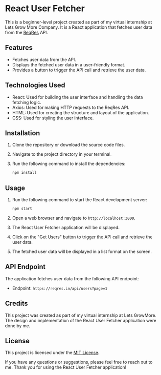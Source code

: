 # React User Fetcher

This is a beginner-level project created as part of my virtual internship at Lets Grow More Company. It is a React application that fetches user data from the [ReqRes](https://reqres.in/) API.

## Features

- Fetches user data from the API.
- Displays the fetched user data in a user-friendly format.
- Provides a button to trigger the API call and retrieve the user data.

## Technologies Used

- React: Used for building the user interface and handling the data fetching logic.
- Axios: Used for making HTTP requests to the ReqRes API.
- HTML: Used for creating the structure and layout of the application.
- CSS: Used for styling the user interface.

## Installation

1. Clone the repository or download the source code files.
2. Navigate to the project directory in your terminal.
3. Run the following command to install the dependencies:

   ```bash
   npm install
   ```

## Usage

1. Run the following command to start the React development server:

   ```bash
   npm start
   ```

2. Open a web browser and navigate to `http://localhost:3000`.
3. The React User Fetcher application will be displayed.
4. Click on the "Get Users" button to trigger the API call and retrieve the user data.
5. The fetched user data will be displayed in a list format on the screen.

## API Endpoint

The application fetches user data from the following API endpoint:

- Endpoint: `https://reqres.in/api/users?page=1`

## Credits

This project was created as part of my virtual internship at Lets GrowMore. The design and implementation of the React User Fetcher application were done by me.

## License

This project is licensed under the [MIT License](https://opensource.org/licenses/MIT).

If you have any questions or suggestions, please feel free to reach out to me.
Thank you for using the React User Fetcher application!
